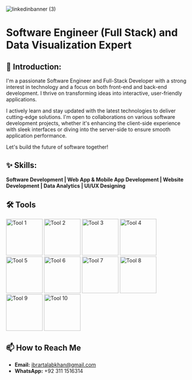 ![linkedinbanner (3)](https://github.com/user-attachments/assets/c12ba9d3-d129-4f06-8d30-74d6047846a6)
# Software Engineer (Full Stack) and Data Visualization Expert

## 👋 Introduction:

I'm a passionate Software Engineer and Full-Stack Developer with a strong interest in technology and a focus on both front-end and back-end development. I thrive on transforming ideas into interactive, user-friendly applications.

I actively learn and stay updated with the latest technologies to deliver cutting-edge solutions. I'm open to collaborations on various software development projects, whether it's enhancing the client-side experience with sleek interfaces or diving into the server-side to ensure smooth application performance.

Let's build the future of software together!

## ✨ Skills:

**Software Development | Web App & Mobile App Development | Website Development | Data Analytics | UI/UX Designing**

## 🛠️ Tools

<img src="https://github.com/user-attachments/assets/c82dbafb-396c-4c76-ac6d-3030350a7fd9" alt="Tool 1" width="100" height="100">
<img src="https://github.com/user-attachments/assets/bd038a4f-1073-42d8-96ae-27ad6ccac8f8" alt="Tool 2" width="100" height="100">
<img src="https://github.com/user-attachments/assets/4c27a57e-5268-4882-ae19-6b89a163be05" alt="Tool 3" width="100" height="100">
<img src="https://github.com/user-attachments/assets/5c6e614c-4f1e-45a9-9e1f-328bdb15aa51" alt="Tool 4" width="100" height="100">
<img src="https://github.com/user-attachments/assets/221fc4b9-7546-4234-bdb5-e2c4f6915737" alt="Tool 5" width="100" height="100">
<img src="https://github.com/user-attachments/assets/469f5da5-8d2a-4db9-965a-f8fecccbcf54" alt="Tool 6" width="100" height="100">
<img src="https://github.com/user-attachments/assets/01764e0d-95c0-41e5-92a6-4ec71a3d5aa3" alt="Tool 7" width="100" height="100">
<img src="https://github.com/user-attachments/assets/a6230362-d0ca-410b-9701-02893be5e97a" alt="Tool 8" width="100" height="100">
<img src="https://github.com/user-attachments/assets/591711f1-8f27-4dde-b552-4fca31098322" alt="Tool 9" width="100" height="100">
<img src="https://github.com/user-attachments/assets/0fd7513d-e89b-41be-b9a7-7c5ba4c5ce33" alt="Tool 10" width="100" height="100">


## 📫 How to Reach Me

- **Email:** [ibrartalabkhan@gmail.com](mailto:ibrartalabkhan@gmail.com)
- **WhatsApp:** +92 311 1516314

<!---
ibrartalab/ibrartalab is a ✨ special ✨ repository because its `README.md` (this file) appears on your GitHub profile.
You can click the Preview link to take a look at your changes.
--->
